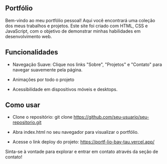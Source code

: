 ## Portfólio 

Bem-vindo ao meu portfólio pessoal! Aqui você encontrará uma coleção dos meus trabalhos e projetos. Este site foi criado com HTML, CSS e JavaScript, com o objetivo de demonstrar minhas habilidades em desenvolvimento web. 


## Funcionalidades
- Navegação Suave: Clique nos links "Sobre", "Projetos" e "Contato" para navegar suavemente pela página.

- Animações por todo o projeto

- Acessibilidade em dispositivos móveis e desktops.

## Como usar
- Clone o repositório: git clone https://github.com/seu-usuario/seu-repositorio.git

- Abra index.html no seu navegador para visualizar o portfólio.

- Acesse o link deploy do projeto: https://portf-lio-bay-tau.vercel.app/

Sinta-se à vontade para explorar e entrar em contato através da seção de contato!

